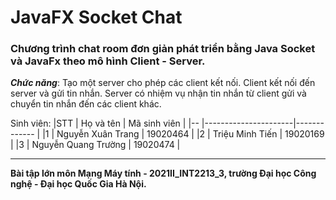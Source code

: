 # JavaFX Socket Chat

### Chương trình chat room đơn giản phát triển bằng Java Socket và JavaFx theo mô hình Client - Server.

**_Chức năng_**: Tạo một server cho phép các client kết nối. Client kết nối đến server và gửi tin nhắn. Server có nhiệm vụ nhận tin nhắn từ client gửi và chuyển tin nhắn đến các client khác.

Sinh viên:
|STT | Họ và tên            | Mã sinh viên |
|--  |----------------------|------------- |
|1   | Nguyễn Xuân Trang    | 19020464     |
|2   | Triệu Minh Tiến      | 19020169     |
|3   | Nguyễn Quang Trường  | 19020474     |

***

**Bài tập lớn môn Mạng Máy tính - 2021II_INT2213_3, trường Đại học Công nghệ - Đại học Quốc Gia Hà Nội.**
